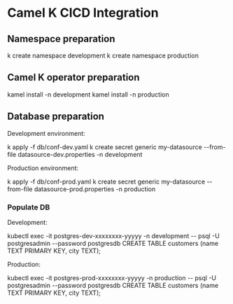 # Camel K CICD Integration

## Namespace preparation

k create namespace development
k create namespace production

## Camel K operator preparation

kamel install -n development
kamel install -n production

## Database preparation

Development environment:

k apply -f db/conf-dev.yaml
k create secret generic my-datasource --from-file datasource-dev.properties -n development

Production environment:

k apply -f db/conf-prod.yaml
k create secret generic my-datasource --from-file datasource-prod.properties -n production

### Populate DB

Development:

kubectl exec -it postgres-dev-xxxxxxxx-yyyyy -n development -- psql -U postgresadmin --password postgresdb
CREATE TABLE customers (name TEXT PRIMARY KEY, city TEXT);

Production:

kubectl exec -it postgres-prod-xxxxxxxx-yyyyy -n production -- psql -U postgresadmin --password postgresdb
CREATE TABLE customers (name TEXT PRIMARY KEY, city TEXT);